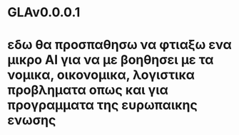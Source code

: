 # GLAv0.0.0.1

# εδω θα προσπαθησω να φτιαξω ενα μικρο ΑΙ για να με βοηθησει με τα νομικα, οικονομικα, λογιστικα προβληματα οπως και για προγραμματα της ευρωπαικης ενωσης

